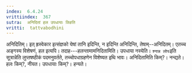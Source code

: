 ```yaml
---
index:  6.4.24
vrittiindex:  367
sutra:  अनिदितां हल उपधायाः क्ङिति
vritti:  tattvabodhini 
---
```


अनिदितिम्। इत् ह्रस्वेकार इत्संज्ञको येषां तानि इदिन्ति, न इदिन्ति अनिदिन्ति, तेषाम्--अनिदितम्। एतच्च अङ्गस्य विशेषणं, हल इत्यपि। तदाह---हलन्तामामनिदितामिति। उपधाया नस्येति। `श्नान्न लोपः`इति सूत्रान्नेति लुप्तषष्ठीकं पदमनुवर्तते, तच्चोपधाग्रहणेन विशेष्यत इथि भावः। अनिदितामिति किम्?। नन्द्यते। हलः किम्?, नीयत। उपधायाः किम्?। हन्यते। 


